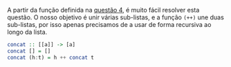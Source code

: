 A partir da função definida na [questão 4](../4), é muito fácil resolver esta questão. O nosso objetivo é unir várias sub-listas, e a função `(++)` une duas sub-listas, por isso apenas precisamos de a usar de forma recursiva ao longo da lista.

```haskell
concat :: [[a]] -> [a]
concat [] = []
concat (h:t) = h ++ concat t
```